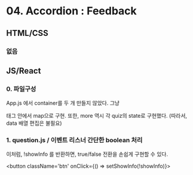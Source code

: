 # 04. Accordion : Feedback

## HTML/CSS

### 없음
  

## JS/React

### 0. 파일구성
App.js 에서 container를 두 개 만들지 않았다. 그냥 <section> 태그 안에서 <Quiz /> map으로 구현.
또한, more 역시 각 quiz의 state로 구현했다. (따라서, data 배열 편집은 불필요)

### 1. question.js / 이벤트 리스너 간단한 boolean 처리
이처럼, !showInfo 를 반환하면, true/false 전환을 손쉽게 구현할 수 있다.

<button className='btn' onClick={() => setShowInfo(!showInfo)}>
